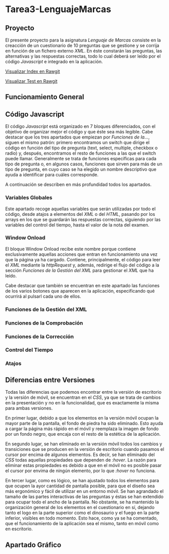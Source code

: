 # Tarea3-LenguajeMarcas
## Proyecto
El presente proyecto para la asignatura *Lenguaje de Marcas* consiste en la creacción de un cuestionario de 10 preguntas que se gestione y se corrija en función de un fichero externo *XML*. En éste constarán las preguntas, las alternativas y las respuestas correctas, todo lo cual deberá ser leído por el código *Javascript* e integrado en la aplicación.

[Visualizar Index en Rawgit](https://rawgit.com/shamshir/Tarea3-LenguajeMarcas/master/index.html)

[Visualizar Test en Rawgit](https://rawgit.com/shamshir/Tarea3-LenguajeMarcas/master/test.html)

## Funcionamiento General
## Código Javascript
El código *Javascript* está organizado en 7 bloques diferenciados, con el objetivo de organizar mejor el código y que éste sea más legible. Cabe destacar que los tres apartados que empiezan por *Funciones de la...*, siguen el mismo patrón: primero encontramos un switch que dirige el código en función del tipo de pregunta (text, select, multiple, checkbox o radio) y, después, encontramos el resto de funciones a las que el switch puede llamar. Generalmente se trata de funciones específicas para cada tipo de pregunta o, en algunos casos, funciones que sirven para más de un tipo de pregunta, en cuyo caso se ha elegido un nombre descriptivo que ayuda a identificar para cuáles corresponde.

A continuación se describen en más profundidad todos los apartados.
### Variables Globales
Este apartado recoge aquellas variables que serán utilizadas por todo el código, desde atajos a elementos del *XML* o del *HTML*, pasando por los arrays en los que se guardarán las respuestas correctas, siguiendo por las variables del control del tiempo, hasta el valor de la nota del examen.
### Window Onload
El bloque Window Onload recibe este nombre porque contiene exclusivamente aquellas acciones que entran en funcionamiento una vez que la página ya ha cargado. Contiene, principalmente, el código para leer el *XML* mediante la *httpRequest* y, además, redirige el flujo del código a la sección *Funciones de la Gestión del XML* para gestionar el *XML* que ha leído.

Cabe destacar que también se encuentran en este apartado las funciones de los varios botones que aparecen en la aplicación, especificando qué ocurrirá al pulsarl cada uno de ellos.
### Funciones de la Gestión del XML
### Funciones de la Comprobación
### Funciones de la Corrección
### Control del Tiempo
### Atajos
## Diferencias entre Versiones
Todas las diferencias que podemos encontrar entre la versión de escritorio y la versión de móvil, se encuentran en el *CSS*, ya que se trata de cambios en la presentación y no en la funcionalidad, que es exactamente la misma para ambas versiones.

En primer lugar, debido a que los elementos en la versión móvil ocupan la mayor parte de la pantalla, el fondo de piedra ha sido eliminado. Esto ayuda a cargar la página más rápido en el móvil y reemplaza la imagen de fondo por un fondo negro, que encaja con el resto de la estética de la aplicación.

En segundo lugar, se han eliminado en la versión móvil todos los cambios y transiciones que se producen en la versión de escritorio cuando pasamos el cursor por encima de algunos elementos. Es decir, se han eliminado del *CSS* todas aquellas propiedades que dependen de *:hover*. La razón para eliminar estas propiedades es debido a que en el móvil no es posible pasar el cursor por envima de ningún elemento, por lo que *:hover* no funciona.

En tercer lugar, como es lógico, se han ajustado todos los elementos para que ocupen la ayor cantidad de pantalla posible, para que el diseño sea más ergonómico y fácil de utilizar en un entorno móvil. Se han agrandado el tamaño de las partes interactivas de las preguntas y éstas se han extendido para ocupar todo el ancho de la pantalla. No obstante, se ha mantenido la organización general de los elementos en el cuestionario en sí, dejando tanto el logo en la parte superior como el dinosaurio y el fuego en la parte inferior, visibles en todo momento. Esto hace, como ya se ha comentado, que el funcionamiento de la aplicación sea el mismo, tanto en móvil como en escritorio.
## Apartado Gráfico
